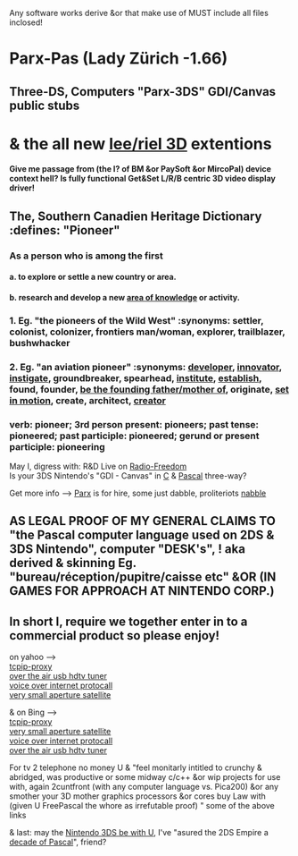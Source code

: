 Any software works derive &or that make use of MUST include all files inclosed!  

# Parx-Pas (Lady Zürich -1.66)  
## Three-DS, Computers "Parx-3DS" GDI/Canvas public stubs  
# & the all new [lee/riel 3D](mailto:pascal3ds@yahoo.com) extentions   
#### Give me passage from (the I? of BM &or PaySoft &or MircoPal) device context hell? Is fully functional Get&Set L/R/B centric 3D video display driver! 
 
## The, Southern Canadien Heritage Dictionary :defines: "Pioneer"  
### As a person who is among the first  
#### a. to explore or settle a new country or area.  
#### b. research and develop a new [area of knowledge](http://fpc-n3ds.ca) or activity.  
### 1.  Eg. "the pioneers of the Wild West" :synonyms:	settler, colonist, colonizer, frontiers man/woman, explorer, trailblazer, bushwhacker  
### 2.  Eg. "an aviation pioneer" :synonyms:	[developer](fpc-n3ds.ca/regime), [innovator](http://fpc-n3ds.ca/parx), [instigate](http://facebook.fpc-n3ds.ca/), groundbreaker, spearhead, [institute](http://fpc-n3ds.org/), [establish](http://fpc-n3ds.com/), found, founder, [be the founding father/mother of](http://parx-gdi.fpc-n3ds.ca/), originate, [set in motion](http://twitter.fpc-n3ds.ca/), create, architect, [creator](http://fpc-n3ds.net/)   
### verb: pioneer; 3rd person present: pioneers; past tense: pioneered; past participle: pioneered; gerund or present participle: pioneering  
  
May I,  digress with: R&D Live on [Radio-Freedom](https://github.com/Three-DS/Radio-Freedom)  
Is your 3DS Nintendo's "GDI - Canvas" in [C](https://github.com/smealum) & [Pascal](https://github.com/kennyd-lee/ctru-pas) three-way?   

Get more info --> [Parx](https://www.facebook.com/BonBonPhD/) is for hire, some just dabble, proliteriots  [nabble](http://free-pascal-lazarus.989080.n3.nabble.com/Three-DS-Parx-GDI-it-s-big-enuff-for-a-quot-shoebox-quot-fits-more-in-quot-cupboard-quot-tc4047731.html)
 
## AS LEGAL PROOF OF MY GENERAL CLAIMS TO "the Pascal computer language used on 2DS & 3DS Nintendo", computer "DESK's", ! aka derived & skinning Eg. "bureau/réception/pupitre/caisse etc" &OR (IN GAMES FOR APPROACH AT NINTENDO CORP.) 
## In short I, require we together enter in to a commercial product so please enjoy!    

on yahoo -->  
[tcpip-proxy](https://ca.search.yahoo.com/search;_ylt=A0LEV2NMYKhUEg0AvuzrFAx.;_ylc=X1MDMjExNDcyMTAwMwRfcgMyBGZyA3lmcC10LTcxNQRncHJpZANtSW9qNGMwcVJyeUtVWUNyOEtWbEpBBG5fcnNsdAMwBG5fc3VnZwMxBG9yaWdpbgNjYS5zZWFyY2gueWFob28uY29tBHBvcwMwBHBxc3RyAwRwcXN0cmwDBHFzdHJsAzExBHF1ZXJ5A3RjcGlwIHByb3h5BHRfc3RtcAMxNDIwMzIwODcy?p=tcpip+proxy&fr2=sb-top-ca.search&fr=yfp-t-715&fp=1)  
[over the air usb hdtv tuner](https://ca.search.yahoo.com/search;_ylt=AwrBTvtnYKhU25AAigjrFAx.;_ylc=X1MDMjExNDcyMTAwMwRfcgMyBGZyA3lmcC10LTcxNQRncHJpZANXRHNfNWRrZVE2R2F6eEVpNk9TMjFBBG5fcnNsdAMwBG5fc3VnZwMxBG9yaWdpbgNjYS5zZWFyY2gueWFob28uY29tBHBvcwMwBHBxc3RyAwRwcXN0cmwDBHFzdHJsAzE0BHF1ZXJ5A3VzYiBoZHR2IHR1bmVyBHRfc3RtcAMxNDIwMzIwODk3?p=usb+hdtv+tuner&fr2=sb-top-ca.search&fr=yfp-t-715&fp=1)  
[voice over internet protocall](https://ca.search.yahoo.com/search;_ylt=AgF5dN_zXFHktO3MQZqz9mIt17V_?p=voip&toggle=1&cop=mss&ei=UTF-8&fr=yfp-t-715&fp=1)  
[very small aperture satellite](https://ca.search.yahoo.com/search;_ylt=AgF5dN_zXFHktO3MQZqz9mIt17V_?p=vsat&toggle=1&cop=mss&ei=UTF-8&fr=yfp-t-715&fp=1)  
  
& on Bing -->  
[tcpip-proxy](https://www.bing.ca/search?q=proxy+software)  
[very small aperture satellite](https://www.bing.ca/search?q=vsat)  
[voice over internet protocall](https://www.bing.ca/search?q=voip)  
[over the air usb hdtv tuner](https://www.google.ca/search?q=usb+hdtv+tuners)  

For tv 2 telephone no money U & 
"feel monitarly intitled to crunchy & abridged, 
was productive or some midway c/c++ &or wip projects for use with, again 2cuntfront (with any computer language vs. Pica200) &or any smother your 3D mother graphics processors &or cores buy Law with (given U FreePascal the whore as irrefutable proof) " some of the above links 
  
& last: may the [Nintendo 3DS be with U](https://www.nintendo.com/en_CA/3ds/), 
I've "asured the 2DS Empire a [decade of Pascal](http://fpc-n3ds.ca/freepascal)", friend?
